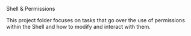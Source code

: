 Shell & Permissions

This project folder focuses on tasks that go over the use
of permissions within the Shell and how to modify and interact
with them.